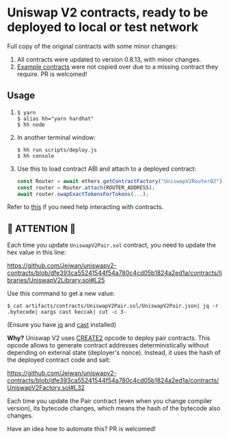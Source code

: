 # Uniswap V2 contracts, ready to be deployed to local or test network

Full copy of the original contracts with some minor changes:
1. All contracts were updated to version 0.8.13, with minor changes.
1. [Example contracts](https://github.com/Uniswap/v2-periphery/tree/master/contracts/examples) were not copied over due
to a missing contract they require. PR is welcomed!

## Usage
1. 
    ```shell
    $ yarn
    $ alias hh="yarn hardhat"
    $ hh node
    ```
1. In another terminal window:
    ```shell
    $ hh run scripts/deploy.js
    $ hh console
    ```
1. Use this to load contract ABI and attach to a deployed contract:
    ```js
    const Router = await ethers.getContractFactory("UniswapV2Router02");
    const router = Router.attach(ROUTER_ADDRESS);
    await router.swapExactTokensForTokens(...);
    ```

Refer to [this](https://docs.ethers.io/v5/api/contract/) if you need help
interacting with contracts.

## 🚨 ATTENTION 🚨
Each time you update `UniswapV2Pair.sol` contract, you need to update the hex
value in this line:

https://github.com/Jeiwan/uniswapv2-contracts/blob/dfe393ca55241544f54a780c4cd05b1824a2ed1a/contracts/libraries/UniswapV2Library.sol#L25

Use this command to get a new value:
```
$ cat artifacts/contracts/UniswapV2Pair.sol/UniswapV2Pair.json| jq -r .bytecode| xargs cast keccak| cut -c 3-
```

(Ensure you have [jq](https://stedolan.github.io/jq) and [cast](https://github.com/foundry-rs/foundry)
installed)

**Why?** Uniswap V2 uses [CREATE2](https://www.evm.codes/#f5) opcode to deploy pair contracts. This opcode
allows to generate contract addresses deterministically without depending on external state (deployer's
nonce). Instead, it uses the hash of the deployed contract code and salt:

https://github.com/Jeiwan/uniswapv2-contracts/blob/dfe393ca55241544f54a780c4cd05b1824a2ed1a/contracts/UniswapV2Factory.sol#L32

Each time you update the Pair contract (even when you change compiler version), its bytecode changes, which
means the hash of the bytecode also changes.

Have an idea how to automate this? PR is welcomed!